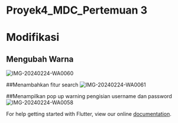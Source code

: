 # Proyek4_MDC_Pertemuan 3
# Modifikasi

## Mengubah Warna
![IMG-20240224-WA0060](https://github.com/Adhiyarahma29/Proyek4_MDC_Pertemuan-3/assets/116626432/67b4febc-c5b2-4408-9051-16f9ebcbd96f)

##Menambahkan fitur search
![IMG-20240224-WA0061](https://github.com/Adhiyarahma29/Proyek4_MDC_Pertemuan-3/assets/116626432/4fe28b5e-934f-4ee4-a638-44d8da214009)

##Menampilkan pop up warning pengisian username dan password
![IMG-20240224-WA0058](https://github.com/Adhiyarahma29/Proyek4_MDC_Pertemuan-3/assets/116626432/22a09e14-cc24-4798-a8cc-aa780a8d047a)

 

For help getting started with Flutter, view our online
[documentation](https://flutter.io/).
